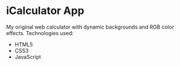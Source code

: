 # iCalculator App

My original web calculator with dynamic backgrounds and RGB color effects. Technologies used:
* HTML5
* CSS3
* JavaScript
